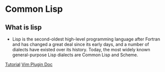 # Common Lisp

## What is lisp
- Lisp is the second-oldest high-level programming language after Fortran and has changed a great deal since its early days, and a number of dialects have existed over its history. Today, the most widely known general-purpose Lisp dialects are Common Lisp and Scheme.

[Tutorial](https://www.tutorialspoint.com/lisp/index.htm)
[Vim Plugin Doc](https://furkanportakal.medium.com/lisp-dili-i%C3%A7in-vim-3f2ea68c2f0a)
